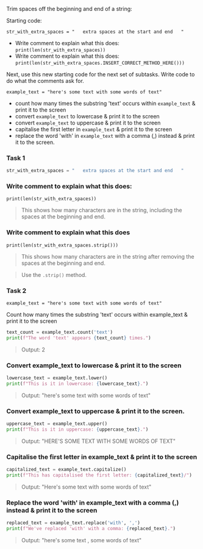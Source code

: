 Trim spaces off the beginning and end of a string:

Starting code:

`str_with_extra_spaces = "   extra spaces at the start and end   "`

- Write comment to explain what this does: 
`print(len(str_with_extra_spaces))`
- Write comment to explain what this does:
`print(len(str_with_extra_spaces.INSERT_CORRECT_METHOD_HERE()))`


Next, use this new starting code for the next set of subtasks. Write code to do what the comments ask for.

`example_text = "here's some text with some words of text"`
- count how many times the substring 'text' occurs within `example_text` & print it to the screen
- convert `example_text` to lowercase & print it to the screen
- convert `example_text` to uppercase & print it to the screen
- capitalise the first letter in `example_text` & print it to the screen
- replace the word 'with' in `example_text` with a comma (,) instead & print it to the screen.

### Task 1
```python
str_with_extra_spaces = "   extra spaces at the start and end   "
```

### Write comment to explain what this does:
`print(len(str_with_extra_spaces))`

>This shows how many characters are in the string, including the spaces at the beginning and end.

### Write comment to explain what this does
`print(len(str_with_extra_spaces.strip()))`
>This shows how many characters are in the string after removing the spaces at the beginning and end. 

>Use the `.strip()` method.


### Task 2
`example_text = "here's some text with some words of text"`

Count how many times the substring 'text' occurs within example_text & print it to the screen
```python
text_count = example_text.count('text')
print(f"The word 'text' appears {text_count} times.")
```
>Output: 2

### Convert example_text to lowercase & print it to the screen
```python
lowercase_text = example_text.lower()
print(f"This is it in lowercase: {lowercase_text}.") 
```
>Output: "here's some text with some words of text"

### Convert example_text to uppercase & print it to the screen.
```python
uppercase_text = example_text.upper()
print(f"This is it in uppercase: {uppercase_text}.") 
```
> Output: "HERE'S SOME TEXT WITH SOME WORDS OF TEXT"

### Capitalise the first letter in example_text & print it to the screen
```python
capitalized_text = example_text.capitalize()
print(f"This has capitalised the first letter: {capitalized_text}/")
```
>Output: "Here's some text with some words of text"

### Replace the word 'with' in example_text with a comma (,) instead & print it to the screen
```python
replaced_text = example_text.replace('with', ',')
print(f"We've replaced 'with' with a comma: {replaced_text}.")
```
> Output: "here's some text , some words of text"
